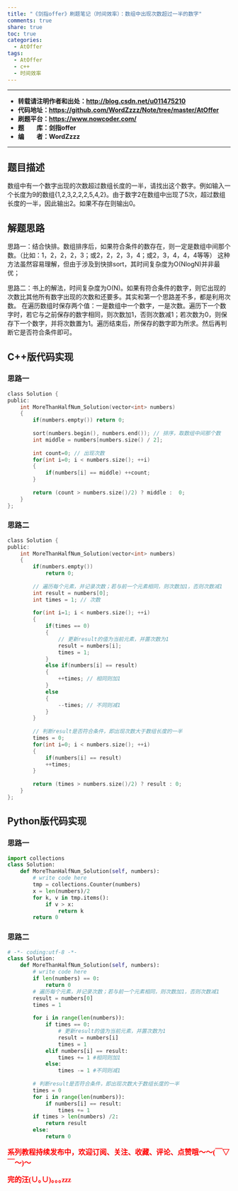 ```yaml
---
title: "《剑指offer》刷题笔记（时间效率）：数组中出现次数超过一半的数字"
comments: true
share: true
toc: true
categories:
  - AtOffer
tags:
  - AtOffer
  - c++
  - 时间效率
---
```


----------

- **转载请注明作者和出处：http://blog.csdn.net/u011475210**
- **代码地址：https://github.com/WordZzzz/Note/tree/master/AtOffer**
- **刷题平台：https://www.nowcoder.com/**
- **题&emsp;&emsp;库：剑指offer**
- **编&emsp;&emsp;者：WordZzzz**

----------

## 题目描述

数组中有一个数字出现的次数超过数组长度的一半，请找出这个数字。例如输入一个长度为9的数组{1,2,3,2,2,2,5,4,2}。由于数字2在数组中出现了5次，超过数组长度的一半，因此输出2。如果不存在则输出0。

## 解题思路

思路一：结合快排。数组排序后，如果符合条件的数存在，则一定是数组中间那个数。（比如：1，2，2，2，3；或2，2，2，3，4；或2，3，4，4，4等等）
这种方法虽然容易理解，但由于涉及到快排sort，其时间复杂度为O(NlogN)并非最优；

思路二：书上的解法，时间复杂度为O(N)。如果有符合条件的数字，则它出现的次数比其他所有数字出现的次数和还要多。其实和第一个思路差不多，都是利用次数。
在遍历数组时保存两个值：一是数组中一个数字，一是次数。遍历下一个数字时，若它与之前保存的数字相同，则次数加1，否则次数减1；若次数为0，则保存下一个数字，并将次数置为1。遍历结束后，所保存的数字即为所求。然后再判断它是否符合条件即可。


## C++版代码实现

### 思路一

```c
class Solution {
public:
    int MoreThanHalfNum_Solution(vector<int> numbers)
    {
        if(numbers.empty()) return 0;
         
        sort(numbers.begin(), numbers.end()); // 排序，取数组中间那个数
        int middle = numbers[numbers.size() / 2];
         
        int count=0; // 出现次数
        for(int i=0; i < numbers.size(); ++i)
        {
            if(numbers[i] == middle) ++count;
        }
         
        return (count > numbers.size()/2) ? middle :  0;
    }
};
```

### 思路二

```c
class Solution {
public:
    int MoreThanHalfNum_Solution(vector<int> numbers)
    {
        if(numbers.empty()) 
            return 0;
         
        // 遍历每个元素，并记录次数；若与前一个元素相同，则次数加1，否则次数减1
        int result = numbers[0];
        int times = 1; // 次数
         
        for(int i=1; i < numbers.size(); ++i)
        {
            if(times == 0)
            {
                // 更新result的值为当前元素，并置次数为1
                result = numbers[i];
                times = 1;
            }
            else if(numbers[i] == result)
            {
                ++times; // 相同则加1
            }
            else
            {
                --times; // 不同则减1               
            }
        }
         
        // 判断result是否符合条件，即出现次数大于数组长度的一半
        times = 0;
        for(int i=0; i < numbers.size(); ++i)
        {
            if(numbers[i] == result) 
            ++times;
        }
         
        return (times > numbers.size()/2) ? result : 0;
    }
};
```

## Python版代码实现

### 思路一

```python
import collections
class Solution:
    def MoreThanHalfNum_Solution(self, numbers):
        # write code here
        tmp = collections.Counter(numbers)
        x = len(numbers)/2
        for k, v in tmp.items():
            if v > x:
                return k
        return 0
```

### 思路二

```python
# -*- coding:utf-8 -*-
class Solution:
    def MoreThanHalfNum_Solution(self, numbers):
        # write code here
        if len(numbers) == 0:
            return 0
        # 遍历每个元素，并记录次数；若与前一个元素相同，则次数加1，否则次数减1
        result = numbers[0]
        times = 1
        
        for i in range(len(numbers)):
            if times == 0:
                # 更新result的值为当前元素，并置次数为1
                result = numbers[i]
                times = 1
            elif numbers[i] == result:
                times += 1 #相同则加1
            else:
                times -= 1 #不同则减1 
        
        # 判断result是否符合条件，即出现次数大于数组长度的一半
        times = 0
        for i in range(len(numbers)):
            if numbers[i] == result:
                times += 1
        if times > len(numbers) /2:
            return result
        else:
            return 0
```

**<font color="red" size=3 face="仿宋">系列教程持续发布中，欢迎订阅、关注、收藏、评论、点赞哦～～(￣▽￣～)～</font>**

**<font color="red" size=3 face="仿宋">完的汪(∪｡∪)｡｡｡zzz</font>**